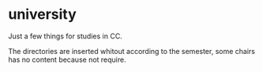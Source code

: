 university
==========

Just a few things for studies in CC. 

The directories are inserted whitout according to the semester, some chairs has no content because not require.
